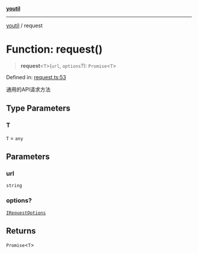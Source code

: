 [**youtil**](../README.md)

***

[youtil](../globals.md) / request

# Function: request()

> **request**\<`T`\>(`url`, `options`?): `Promise`\<`T`\>

Defined in: [request.ts:53](https://github.com/sxei/youtil/blob/e9d9c25d07efbfa634f42eb667207471f12fbd7c/src/request.ts#L53)

通用的API请求方法

## Type Parameters

### T

`T` = `any`

## Parameters

### url

`string`

### options?

[`IRequestOptions`](../interfaces/IRequestOptions.md)

## Returns

`Promise`\<`T`\>
